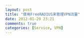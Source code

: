 ```yaml
---
layout: post
title: "使用FreeRADIUS来管理VPN流量"
date: 2012-01-29 23:21
comments: true
categories: [Service, VPN]
---
```

